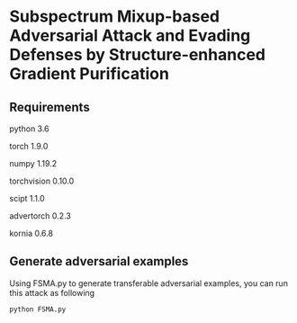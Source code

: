 # Subspectrum Mixup-based Adversarial Attack and Evading Defenses by Structure-enhanced Gradient Purification

## Requirements

python 3.6

torch 1.9.0

numpy 1.19.2

torchvision 0.10.0

scipt 1.1.0

advertorch 0.2.3

kornia 0.6.8

## Generate adversarial examples

Using FSMA.py to generate transferable adversarial examples, you can run this attack as following
```python
python FSMA.py
